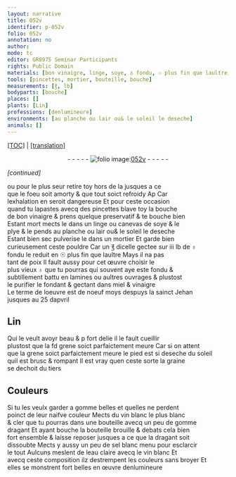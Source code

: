 ```yaml
---
layout: narrative
title: 052v
identifier: p-052v
folio: 052v
annotation: no
author:
mode: tc
editor: GR8975 Seminar Participants
rights: Public Domain
materials: [bon vinaigre, linge, soye, ♁ fondu, ☉ plus fin que laultre, plus vieux ♁, miel, vinaigre, gomme, vin blanc, gomme dragant, dragant, sel blanc, eau claire]
tools: [pincettes, mortier, bouteille, bouche]
measurements: [℥, lb]
bodyparts: [bouche]
places: []
plants: [Lin]
professions: [denlumineure]
environments: [au planche ou lair ou& le soleil le deseche]
animals: []
---
```


 <p><a href="{{ site.baseurl }}/diplomatic/">[TOC]</a> | <a href="{{ site.baseurl }}/texts/p-052v_tl/" target="_blank">[translation]</a></p><div class="folio" align="center">- - - - - <a href="http://gallica.bnf.fr/ark:/12148/btv1b9059316c/f110.item" target="_blank"><img src="https://cu-mkp.github.io/2017-workshop-edition/assets/photo-icon.png" alt="folio image: " style="display:inline-block; margin-bottom:-3px;"/>052v</a> - - - - - </div>  
 
*[continued]*
  
ou pour le plus seur retire toy hors de la jusques a ce<br/> que le foeu soit amorty & que tout soict refroidy <span class="del">Ap</span> Car<br/> <span class="md">lexhalation en seroit dangereuse</span> Et pour ceste occasion<br/> quand tu lapastes avecq des <span class="tl">pincettes</span> <span class="del">b</span>lave toy la <span class="bp">bouche</span><br/> de <span class="m">bon vinaigre</span> & prens quelque preservatif & te bouche bien<br/> Estant mort mects le dans un <span class="m">linge</span> ou canevas de <span class="m">soye</span> & le<br/> plye & le pends <span class="env">au planche ou lair <span class="del"><span class="add">ou</span></span>& le soleil le deseche</span><br/> Estant bien sec pulverise le dans un <span class="tl">mortier</span> Et garde bien<br/> curieusem<span class="exp">ent</span> ceste pouldre Car un <span class="ms">℥</span> dicelle gectee sur iii <span class="ms">lb</span> de <span class="m">♁<br/> fondu</span> le reduit en <span class="m">☉ plus fin que laultre</span> Mays il na pas<br/> tant de poix Il fault aussy pour cet œuvre choisir le<br/> <span class="m">plus vieux ♁</span> que tu pourras qui souvent aye este fondu &<br/> subtillem<span class="exp">ent</span> battu en lamines ou aultres ouvrages & plustost<br/> le purifier le fondant & gectant dans <span class="m">miel</span> & <span class="m">vinaigre</span><br/> Le terme de loeuvre est de noeuf <span class="tmp">moys</span> <span class="tmp">despuys la <span class="pn">s<span class="exp">ainc</span>t Jehan</span><br/> jusques au 25 dapvril</span>

 
  

## <span class="pa">Lin</span>

 
Qui le veult avoyr beau & <span class="del">p</span> fort delie il le fault cueillir<br/> plustost que la <span class="del">f<span class="ill"></span>d</span> grene soict parfaictement meure Car si on attent<br/> que la grene soict parfaictem<span class="exp">ent</span> meure le pied est si deseche du soleil<br/> quil est brusc & rompant Il est vray quen ceste sorte la graine<br/> se dechoit du tiers
 
 
  

## Couleurs

 
Si tu les veulx garder a <span class="m">gomme</span> belles et quelles ne perdent<br/> poinct de leur naifve couleur Mects du <span class="m">vin blanc</span> le plus blanc<br/> & cler que tu pourras dans une <span class="tl">bouteille</span> avecq un peu de <span class="m">gomme<br/> dragant</span> Et ayant <span class="tl">bouche</span> la <span class="tl">bouteille</span> brouille & debats cela bien<br/> fort ensemble & laisse reposer jusques a ce que la <span class="m">dragant</span> soit<br/> dissoubte Mects y aussy un peu de <span class="m">sel blanc</span> menu pour esclarcir<br/> le tout Aulcuns meslent de l<span class="m">eau claire</span> avecq le <span class="m">vin blanc</span> Et<br/> avecq ceste composition ilz destrempent les couleurs sans broyer Et<br/> elles se monstrent fort belles en œuvre <span class="pro">denlumineure</span>
 
 